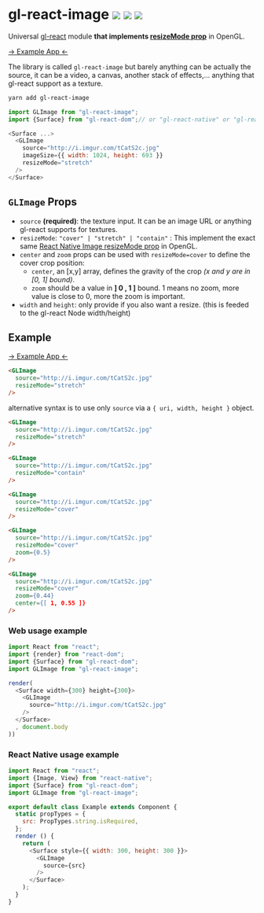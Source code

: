 # gl-react-image ![](https://img.shields.io/npm/v/gl-react-image.svg) ![](https://img.shields.io/badge/gl--react-3-05F561.svg) ![](https://img.shields.io/badge/gl--react-dom%20%7C%20native-f90.svg)

Universal [gl-react](https://github.com/gre/gl-react) module **that implements [resizeMode prop](https://facebook.github.io/react-native/docs/image.html#resizemode)** in OpenGL.

[-> Example App <-](https://gl-react-image.surge.sh/)

The library is called `gl-react-image` but barely anything can be actually the source, it can be a video, a canvas, another stack of effects,... anything that gl-react support as a texture.

```sh
yarn add gl-react-image
```

```js
import GLImage from "gl-react-image";
import {Surface} from "gl-react-dom";// or "gl-react-native" or "gl-react-expo" or ..

<Surface ...>
  <GLImage
    source="http://i.imgur.com/tCatS2c.jpg"
    imageSize={{ width: 1024, height: 693 }}
    resizeMode="stretch"
  />
</Surface>
```

## `GLImage` Props

- `source` **(required)**: the texture input. It can be an image URL or anything gl-react supports for textures.
- `resizeMode`: `"cover" | "stretch" | "contain"` : This implement the exact same [React Native Image resizeMode prop](https://facebook.github.io/react-native/docs/image.html#resizemode) in OpenGL.
- `center` and `zoom` props can be used with `resizeMode=cover` to define the cover crop position:
  - `center`, an [x,y] array, defines the gravity of the crop *(x and y are in [0, 1] bound)*.
  - `zoom` should be a value in **] 0 , 1 ]** bound. 1 means no zoom, more value is close to 0, more the zoom is important.
- `width` and `height`: only provide if you also want a resize. (this is feeded to the gl-react Node width/height)

## Example

[-> Example App <-](https://gl-react-image.surge.sh/)

```html
<GLImage
  source="http://i.imgur.com/tCatS2c.jpg"
  resizeMode="stretch"
/>
```

alternative syntax is to use only `source` via a `{ uri, width, height }` object.

```html
<GLImage
  source="http://i.imgur.com/tCatS2c.jpg"
  resizeMode="stretch"
/>
```

```html
<GLImage
  source="http://i.imgur.com/tCatS2c.jpg"
  resizeMode="contain"
/>
```

```html
<GLImage
  source="http://i.imgur.com/tCatS2c.jpg"
  resizeMode="cover"
/>
```

```html
<GLImage
  source="http://i.imgur.com/tCatS2c.jpg"
  resizeMode="cover"
  zoom={0.5}
/>
```

```html
<GLImage
  source="http://i.imgur.com/tCatS2c.jpg"
  resizeMode="cover"
  zoom={0.44}
  center={[ 1, 0.55 ]}
/>
```

### Web usage example

```js
import React from "react";
import {render} from "react-dom";
import {Surface} from "gl-react-dom";
import GLImage from "gl-react-image";

render(
  <Surface width={300} height={300}>
    <GLImage
      source="http://i.imgur.com/tCatS2c.jpg"
    />
  </Surface>
  , document.body
))
```

### React Native usage example

```js
import React from "react";
import {Image, View} from "react-native";
import {Surface} from "gl-react-dom";
import GLImage from "gl-react-image";

export default class Example extends Component {
  static propTypes = {
    src: PropTypes.string.isRequired,
  };
  render () {
    return (
      <Surface style={{ width: 300, height: 300 }}>
        <GLImage
          source={src}
        />
      </Surface>
    );
  }
}
```
